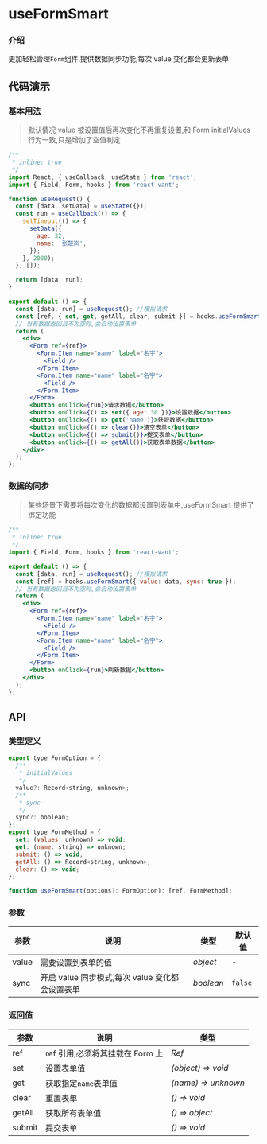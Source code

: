 # useFormSmart

### 介绍

更加轻松管理`Form`组件,提供数据同步功能,每次 value 变化都会更新表单

## 代码演示

### 基本用法

> 默认情况 value 被设置值后再次变化不再重复设置,和 Form initialValues 行为一致,只是增加了空值判定

```jsx
/**
 * inline: true
 */
import React, { useCallback, useState } from 'react';
import { Field, Form, hooks } from 'react-vant';

function useRequest() {
  const [data, setData] = useState({});
  const run = useCallback(() => {
    setTimeout(() => {
      setData({
        age: 32,
        name: '张楚岚',
      });
    }, 2000);
  }, []);

  return [data, run];
}

export default () => {
  const [data, run] = useRequest(); //模拟请求
  const [ref, { set, get, getAll, clear, submit }] = hooks.useFormSmart({ value: data });
  // 当有数据返回且不为空时,会自动设置表单
  return (
    <div>
      <Form ref={ref}>
        <Form.Item name="name" label="名字">
          <Field />
        </Form.Item>
        <Form.Item name="name" label="名字">
          <Field />
        </Form.Item>
      </Form>
      <button onClick={run}>请求数据</button>
      <button onClick={() => set({ age: 30 })}>设置数据</button>
      <button onClick={() => get('name')}>获取数据</button>
      <button onClick={() => clear()}>清空表单</button>
      <button onClick={() => submit()}>提交表单</button>
      <button onClick={() => getAll()}>获取表单数据</button>
    </div>
  );
};
```

### 数据的同步

> 某些场景下需要将每次变化的数据都设置到表单中,useFormSmart 提供了绑定功能

```jsx
/**
 * inline: true
 */
import { Field, Form, hooks } from 'react-vant';

export default () => {
  const [data, run] = useRequest(); //模拟请求
  const [ref] = hooks.useFormSmart({ value: data, sync: true });
  // 当有数据返回且不为空时,会自动设置表单
  return (
    <div>
      <Form ref={ref}>
        <Form.Item name="name" label="名字">
          <Field />
        </Form.Item>
        <Form.Item name="name" label="名字">
          <Field />
        </Form.Item>
      </Form>
      <button onClick={run}>刷新数据</button>
    </div>
  );
};
```

## API

### 类型定义

```js
export type FormOption = {
  /**
   * initialValues
   */
  value?: Record<string, unknown>;
  /**
   * sync
   */
  sync?: boolean;
};
export type FormMethod = {
  set: (values: unknown) => void;
  get: (name: string) => unknown;
  submit: () => void;
  getAll: () => Record<string, unknown>;
  clear: () => void;
};

function useFormSmart(options?: FormOption): [ref, FormMethod];
```

### 参数

| 参数  | 说明                                            | 类型      | 默认值  |
| ----- | ----------------------------------------------- | --------- | ------- |
| value | 需要设置到表单的值                              | _object_  | -       |
| sync  | 开启 value 同步模式,每次 value 变化都会设置表单 | _boolean_ | `false` |

### 返回值

| 参数   | 说明                            | 类型                |
| ------ | ------------------------------- | ------------------- |
| ref    | ref 引用,必须将其挂载在 Form 上 | _Ref_               |
| set    | 设置表单值                      | _(object) => void_  |
| get    | 获取指定`name`表单值            | _(name) => unknown_ |
| clear  | 重置表单                        | _() => void_        |
| getAll | 获取所有表单值                  | _() => object_      |
| submit | 提交表单                        | _() => void_        |
